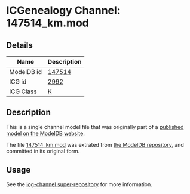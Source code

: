 # ICGenealogy Channel: 147514\_km.mod

## Details

Name | Description
---- | -----------
ModelDB id | [147514](http://senselab.med.yale.edu/ModelDB/ShowModel.cshtml?model=147514)
ICG id | [2992](http://icg.neurotheory.ox.ac.uk/channels/1/2992)
ICG Class | [K](http://icg.neurotheory.ox.ac.uk/channels/1)

## Description

This is a single channel model file that was originally part of a [published model on the ModelDB website](http://senselab.med.yale.edu/mModelDB/ShowModel.cshtml?model=147514).

The file [147514\_km.mod](147514_km.mod) was extrated from [the ModelDB repository](http://senselab.med.yale.edu/ModelDB/ShowModel.cshtml?model=147514), and committed in its original form.

## Usage

See the [icg-channel super-repository](https://github.com/icgenealogy/icg-channels) for more information.